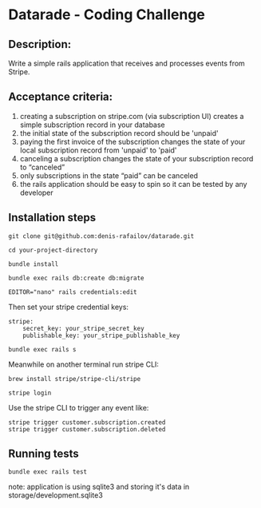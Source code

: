 # Datarade - Coding Challenge

## Description:

Write a simple rails application that receives and processes events from Stripe.

## Acceptance criteria:
1. creating a subscription on stripe.com (via subscription UI) creates a simple subscription record in your database
1. the initial state of the subscription record should be 'unpaid'
1. paying the first invoice of the subscription changes the state of your local subscription record from 'unpaid' to 'paid'
1. canceling a subscription changes the state of your subscription record to “canceled”
1. only subscriptions in the state “paid” can be canceled
1. the rails application should be easy to spin so it can be tested by any developer


## Installation steps
```git clone git@github.com:denis-rafailov/datarade.git```

```cd your-project-directory```

```bundle install```

```bundle exec rails db:create db:migrate```

```EDITOR="nano" rails credentials:edit```

Then set your stripe credential keys:
```
stripe:
    secret_key: your_stripe_secret_key
    publishable_key: your_stripe_publishable_key
```

```bundle exec rails s```

Meanwhile on another terminal run stripe CLI:

```brew install stripe/stripe-cli/stripe```

```stripe login```

Use the stripe CLI to trigger any event like:
```
stripe trigger customer.subscription.created
stripe trigger customer.subscription.deleted
```

## Running tests

```bundle exec rails test```

note: application is using sqlite3 and storing it's data in storage/development.sqlite3
